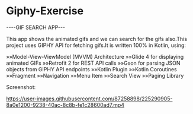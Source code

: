 # Giphy-Exercise
----GIF SEARCH APP---


This app shows the animated gifs and we can search for the gifs also.This project uses GIPHY API for fetching gifs.It is written 100% in Kotlin, using:

»»Model-View-ViewModel (MVVM) Architecture
»»Glide 4 for displaying animated GIFs
»»Retrofit 2 for REST API calls
»»Gson for parsing JSON objects from GIPHY API endpoints
»»Kotlin Plugin
»»Kotlin Coroutines
»»Fragment
»»Navigation 
»»Menu Item
»»Search View
»»Paging Library


Screenshot:



https://user-images.githubusercontent.com/87258898/225290905-8a0e1200-9238-40ac-8c8b-fe1c28600ad7.mp4





